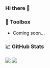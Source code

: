 ### Hi there 👋

### &#x1F9F0; Toolbox

- Coming soon...

### &#x1f4c8; GitHub Stats

<img align="center" src="https://github-readme-stats-nu-tawny.vercel.app/api/?username=Wav3&hide_border=true&bg_color=151515&title_color=f00f40&text_color=dadada&icon_color=f00f40&show_icons=true" />
<img align="center" src="https://github-readme-stats-nu-tawny.vercel.app/api/top-langs/?username=Wav3&layout=compact&hide_border=true&bg_color=151515&title_color=f00f40&text_color=dadada&icon_color=f00f40" />

<!--
**Wav3/Wav3** is a ✨ _special_ ✨ repository because its `README.md` (this file) appears on your GitHub profile.

Here are some ideas to get you started:

- 🔭 I’m currently working on ...
- 🌱 I’m currently learning ...
- 👯 I’m looking to collaborate on ...
- 🤔 I’m looking for help with ...
- 💬 Ask me about ...
- 📫 How to reach me: ...
- 😄 Pronouns: ...
- ⚡ Fun fact: ...
-->
